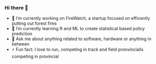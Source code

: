 ### Hi there 👋

- 🔭 I’m currently working on FireWatch, a startup focused on efficently putting out forest fires
- 🌱 I’m currently learning R and ML to create statistical based policy prediction  
- 💬 Ask me about anything related to software, hardware or anything in between
- ⚡ Fun fact: I love to run, competing in track and field pronvincialls  competing in provincial 

